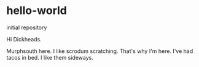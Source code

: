 # hello-world
initial repository

Hi Dickheads.

Murphsouth here. I like scrodum scratching. That's why I'm here.
I've had tacos in bed. I like them sideways.
